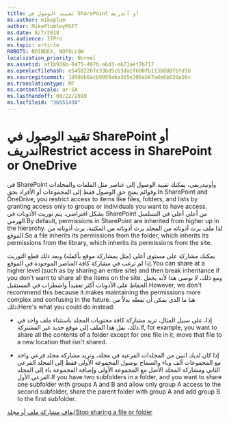 ```yaml
---
title: تقييد الوصول في SharePoint أو أندريف
ms.author: mikeplum
author: MikePlumleyMSFT
ms.date: 8/7/2018
ms.audience: ITPro
ms.topic: article
ROBOTS: NOINDEX, NOFOLLOW
localization_priority: Normal
ms.assetid: af1b936b-0475-497b-a6d3-e671aef7b717
ms.openlocfilehash: e5458226fe33bd5cb3da1f608fb113b888fbfd16
ms.sourcegitcommit: 1d98db8acb9959aba3b5e308a567ade6b62da56c
ms.translationtype: MT
ms.contentlocale: ar-SA
ms.lasthandoff: 08/22/2019
ms.locfileid: "36551438"
---
```

# <a name="restrict-access-in-sharepoint-or-onedrive"></a><span data-ttu-id="77d94-102">تقييد الوصول في SharePoint أو أندريف</span><span class="sxs-lookup"><span data-stu-id="77d94-102">Restrict access in SharePoint or OneDrive</span></span>

<span data-ttu-id="77d94-103">في SharePoint وأونيدريفي، يمكنك تقييد الوصول إلى عناصر مثل الملفات والمجلدات وقوائم بمنح حق الوصول فقط إلى المجموعات أو الأفراد بحق.</span><span class="sxs-lookup"><span data-stu-id="77d94-103">In SharePoint and OneDrive, you restrict access to items like files, folders, and lists by granting access only to groups or individuals you want to have access.</span></span> <span data-ttu-id="77d94-104">بشكل افتراضي، يتم توريث الأذونات في SharePoint من أعلى أعلى في التسلسل الهرمي.</span><span class="sxs-lookup"><span data-stu-id="77d94-104">By default, permissions in SharePoint are inherited from higher up in the hierarchy.</span></span> <span data-ttu-id="77d94-105">لذا ملف يرث أذوناته من المجلد يرث أذوناته من المكتبة، يرث أذوناته من الموقع.</span><span class="sxs-lookup"><span data-stu-id="77d94-105">So a file inherits its permissions from the folder, which inherits its permissions from the library, which inherits its permissions from the site.</span></span>
  
<span data-ttu-id="77d94-106">يمكنك مشاركة على مستوى أعلى (مثل بمشاركة موقع بأكمله) وبعد ذلك قطع التوريث إذا لم ترغب في مشاركة كافة العناصر الموجودة في الموقع.</span><span class="sxs-lookup"><span data-stu-id="77d94-106">You can share at a higher level (such as by sharing an entire site) and then break inheritance if you don't want to share all the items on the site.</span></span> <span data-ttu-id="77d94-107">ومع ذلك، لا نوصي هذا لأنه يجعل الحفاظ على الأذونات أكثر تعقيداً واضطراب في المستقبل.</span><span class="sxs-lookup"><span data-stu-id="77d94-107">However, we don't recommend this because it makes maintaining the permissions more complex and confusing in the future.</span></span> <span data-ttu-id="77d94-108">هنا ما الذي يمكن أن تفعله بدلاً من ذلك:</span><span class="sxs-lookup"><span data-stu-id="77d94-108">Here's what you could do instead:</span></span>
  
- <span data-ttu-id="77d94-109">إذا، على سبيل المثال، تريد مشاركة كافة محتويات المجلد باستثناء ملف واحد في ذلك، نقل هذا الملف إلى موقع جديد غير المشتركة.</span><span class="sxs-lookup"><span data-stu-id="77d94-109">If, for example, you want to share all the contents of a folder except for one file in it, move that file to a new location that isn't shared.</span></span>
    
- <span data-ttu-id="77d94-110">إذا كان لديك اثنين من المجلدات الفرعية في مجلد، وتريد مشاركة مجلد فرعي واحد مع المجموعات ألف وباء والسماح بوصول المجموعة الأولى فقط إلى المجلد الفرعي الثاني ومشاركة المجلد الأصل مع المجموعة الأولى وإضافة المجموعة باء إلى المجلد الفرعي الأول.</span><span class="sxs-lookup"><span data-stu-id="77d94-110">If you have two subfolders in a folder, and you want to share one subfolder with groups A and B and allow only group A access to the second subfolder, share the parent folder with group A and add group B to the first subfolder.</span></span>
    
[<span data-ttu-id="77d94-111">إيقاف مشاركة ملف أو مجلد</span><span class="sxs-lookup"><span data-stu-id="77d94-111">Stop sharing a file or folder </span></span>](https://go.microsoft.com/fwlink/?linkid=2008861)
  

